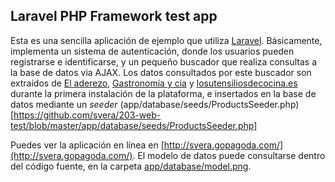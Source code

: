## Laravel PHP Framework test app

Esta es una sencilla aplicación de ejemplo que utiliza [Laravel](http://github.com/laravel/framework). Básicamente, implementa un sistema de autenticación,
donde los usuarios pueden registrarse e identificarse, y un pequeño buscador que realiza consultas a la base de datos via AJAX. Los datos consultados por este
buscador son extraídos de [El aderezo](http://eladerezo.hola.com/tag/utensilios), [Gastronomía y cia](http://www.gastronomiaycia.com/category/utensilios-de-cocina/) y [losutensiliosdecocina.es](http://www.losutensiliosdecocina.es) durante la primera instalación de la plataforma, e insertados en la base de
datos mediante un _seeder_ (app/database/seeds/ProductsSeeder.php)[https://github.com/svera/203-web-test/blob/master/app/database/seeds/ProductsSeeder.php]

Puedes ver la aplicación en línea en [http://svera.gopagoda.com/](http://svera.gopagoda.com/). El modelo de datos puede consultarse dentro del código fuente, en la carpeta [app/database/model.png](https://github.com/svera/203-web-test/blob/master/app/database/model.png).
